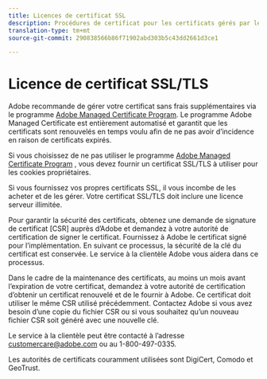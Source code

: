 ```yaml
---
title: Licences de certificat SSL
description: Procédures de certificat pour les certificats gérés par le client
translation-type: tm+mt
source-git-commit: 290838566b86f71902abd303b5c43dd2661d3ce1

---
```



# Licence de certificat SSL/TLS

Adobe recommande de gérer votre certificat sans frais supplémentaires via le programme [Adobe Managed Certificate Program](https://marketing.adobe.com/resources/help/en_US/whitepapers/first_party_cookies/adobe_managed_cert_pgm.html).  Le programme Adobe Managed Certificate est entièrement automatisé et garantit que les certificats sont renouvelés en temps voulu afin de ne pas avoir d’incidence en raison de certificats expirés.

Si vous choisissez de ne pas utiliser le programme [Adobe Managed Certificate Program](https://marketing.adobe.com/resources/help/en_US/whitepapers/first_party_cookies/adobe_managed_cert_pgm.html) , vous devez fournir un certificat SSL/TLS à utiliser pour les cookies propriétaires.

Si vous fournissez vos propres certificats SSL, il vous incombe de les acheter et de les gérer.  Votre certificat SSL/TLS doit inclure une licence serveur illimitée.

Pour garantir la sécurité des certificats, obtenez une demande de signature de certificat [CSR] auprès d’Adobe et demandez à votre autorité de certification de signer le certificat.  Fournissez à Adobe le certificat signé pour l’implémentation.  En suivant ce processus, la sécurité de la clé du certificat est conservée.  Le service à la clientèle Adobe vous aidera dans ce processus.

Dans le cadre de la maintenance des certificats, au moins un mois avant l’expiration de votre certificat, demandez à votre autorité de certification d’obtenir un certificat renouvelé et de le fournir à Adobe.  Ce certificat doit utiliser le même CSR utilisé précédemment.  Contactez Adobe si vous avez besoin d’une copie du fichier CSR ou si vous souhaitez qu’un nouveau fichier CSR soit généré avec une nouvelle clé.

Le service à la clientèle peut être contacté à l’adresse customercare@adobe.com ou au 1-800-497-0335.

Les autorités de certificats couramment utilisées sont DigiCert, Comodo et GeoTrust.
